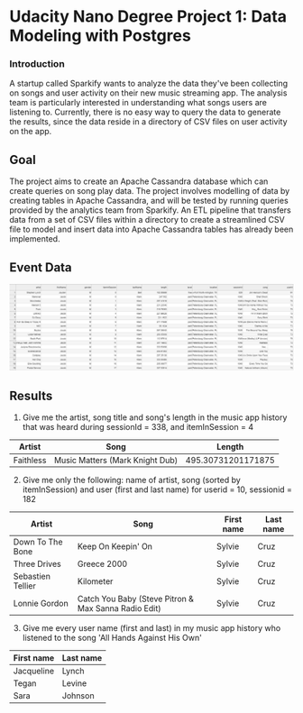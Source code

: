 # Udacity Nano Degree Project 1: Data Modeling with Postgres

### Introduction
A startup called Sparkify wants to analyze the data they've been collecting on songs and user activity on their new music streaming app. The analysis team is particularly interested in understanding what songs users are listening to. Currently, there is no easy way to query the data to generate the results, since the data reside in a directory of CSV files on user activity on the app.

## Goal
The project aims to create an Apache Cassandra database which can create queries on song play data. The project involves modelling of data by creating tables in Apache Cassandra, and will be tested by running queries provided by the analytics team from Sparkify. An ETL pipeline that transfers data from a set of CSV files within a directory to create a streamlined CSV file to model and insert data into Apache Cassandra tables has already been implemented.

## Event Data
![](images/event_datafile.JPG)

## Results
1. Give me the artist, song title and song's length in the music app history that was heard during sessionId = 338, and itemInSession = 4

| Artist | Song | Length |
| --- | --- | --- |
| Faithless | Music Matters (Mark Knight Dub) | 495.30731201171875 |

2. Give me only the following: name of artist, song (sorted by itemInSession) and user (first and last name) for userid = 10, sessionid = 182

| Artist | Song | First name | Last name |
| --- | --- | --- | --- |
| Down To The Bone | Keep On Keepin' On | Sylvie | Cruz |
|Three Drives | Greece 2000 | Sylvie | Cruz |
Sebastien Tellier | Kilometer | Sylvie | Cruz|
Lonnie Gordon | Catch You Baby (Steve Pitron & Max Sanna Radio Edit) | Sylvie | Cruz |

3. Give me every user name (first and last) in my music app history who listened to the song 'All Hands Against His Own'

| First name | Last name |
| --- | --- |
| Jacqueline | Lynch |
| Tegan | Levine |
| Sara | Johnson |
